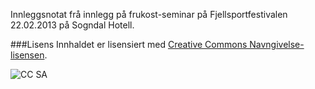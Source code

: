 Innleggsnotat frå innlegg på frukost-seminar på Fjellsportfestivalen 22.02.2013 på Sogndal Hotell.

###Lisens
Innhaldet er lisensiert med [Creative Commons Navngivelse-lisensen](http://creativecommons.org/licenses/by/3.0/no/).

![CC SA](http://i.creativecommons.org/l/by/3.0/88x31.png)
